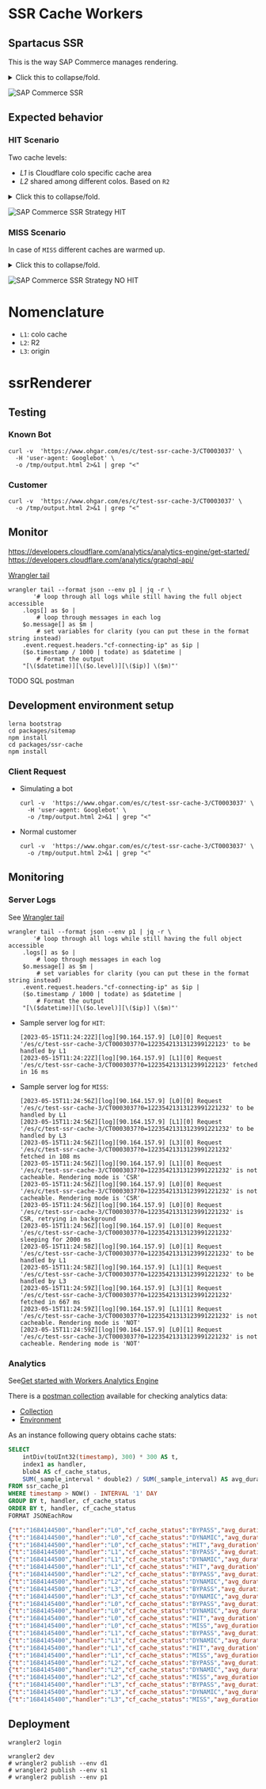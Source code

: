 # SSR Cache Workers

## Spartacus SSR

This is the way SAP Commerce manages rendering.

<details>
<summary>Click this to collapse/fold.</summary>

```
title SAP Commerce SSR

Browser->+Cloudflare: GET /es/men
Cloudflare->+js-app:  GET /es/men
js-app->+js-app-ssr:  render /es/men
js-app-ssr->Cloudflare: GET https://hostname.com/assets/translations/xxx.json
js-app-ssr->Cloudflare: ...
js-app-ssr->Cloudflare: GET https://pq-api.hostname.com/api/pages
js-app-ssr->Cloudflare: ...
alt SSR OK
    js-app-ssr-->>-js-app:  rendered HTML
    js-app-->>-Cloudflare:  rendered HTML
    Cloudflare->Cloudflare: cache for next calls in a given colo
    Cloudflare-->>-Browser: MISS
else CSR
    activate js-app-ssr
    js-app-ssr-->>-js-app:  index.html
    activate js-app
    js-app-->>-Cloudflare:  index.html
    activate Cloudflare
    Cloudflare-->>-Browser: BYPASS
end
```
</details>

![SAP Commerce SSR](./doc/img/SAP%20Commerce%20SSR.png "SAP Commerce SSR")

## Expected behavior
### HIT Scenario

Two cache levels:
- *L1* is Cloudflare colo specific cache area
- *L2* shared among different colos. Based on `R2`

<p>
<details>
<summary>Click this to collapse/fold.</summary>

```
title SAP Commerce SSR Strategy HIT

participant Browser
participant Cloudflare
participant R2
participant SAP Commerce Cloud v2


Browser->+Cloudflare: GET resource
alt colo HIT
    Cloudflare->Cloudflare: is cached
    Cloudflare-->>-Browser: SSR response
else R2
    Cloudflare->+Cloudflare: is NOT cached
    Cloudflare->+R2: GET resource
    alt R2 HIT
        R2->R2: is cached
        R2-->>-Cloudflare: SSR response
        Cloudflare-->>-Browser: SSR response
    else node.js HIT
        R2->+R2: is NOT cached
        R2-->>+Cloudflare: {empty}
        deactivate R2
        Cloudflare->+SAP Commerce Cloud v2:  GET resource
        SAP Commerce Cloud v2->SAP Commerce Cloud v2: is cached
        SAP Commerce Cloud v2-->>-Cloudflare: SSR response
        Cloudflare-->>-Browser: SSR response
    end
end
```
</details>

![SAP Commerce SSR Strategy HIT](doc/img/SAP%20Commerce%20SSR%20Strategy%20HIT.png "SAP Commerce SSR Strategy HIT")


### MISS Scenario

In case of `MISS` different caches are warmed up.

<details>
<summary>Click this to collapse/fold.</summary>

```
title SAP Commerce SSR Strategy NO HIT

participant Browser
participant Cloudflare
participant R2
participant SAP Commerce Cloud v2


Browser->+Cloudflare: GET resource
Cloudflare->Cloudflare: is NOT cached
Cloudflare->+R2: GET resource
R2->R2: is NOT cached
R2-->>-Cloudflare: {empty}

alt Real Customer BYPASS
    note over Cloudflare, SAP Commerce Cloud v2
        Real customers does NOT wait for SSR processing [timeout = 0]
    end note
    Cloudflare->+SAP Commerce Cloud v2:  GET resource [timeout =  0]
    SAP Commerce Cloud v2->SAP Commerce Cloud v2: is NOT cached
    SAP Commerce Cloud v2-->>Cloudflare: /index.html (CSR response)
    Cloudflare-->>Browser: /index.html (CSR response)
    SAP Commerce Cloud v2-->>-SAP Commerce Cloud v2: PUT in node.js cache
    
    loop while CSR response
        state over Cloudflare: lazy warmup
        
        Cloudflare->+Cloudflare: sleep nth millis
        Cloudflare->>+SAP Commerce Cloud v2: GET resource [timeout ~ 10]
        SAP Commerce Cloud v2->SAP Commerce Cloud v2: is cached
        SAP Commerce Cloud v2-->>-Cloudflare: SSR response
        Cloudflare-->>R2: PUT in shared cache
        Cloudflare-->>-Cloudflare: PUT in colo cache
        deactivate Cloudflare
    end
else Known Bot MISS
    note over Cloudflare, SAP Commerce Cloud v2
        Known Bots has a long timeout to enforce SSR as much as possible
    end note

    Cloudflare->+SAP Commerce Cloud v2: GET resource [timeout ~ 10]
    activate Cloudflare
    SAP Commerce Cloud v2->SAP Commerce Cloud v2: is NOT cached
    SAP Commerce Cloud v2-->>SAP Commerce Cloud v2: PUT in node.js cache
    SAP Commerce Cloud v2 -->>-Cloudflare:  /index.html (SSR response)
    Cloudflare-->>Browser: SSR response
    Cloudflare-->>R2: PUT in shared cache
    Cloudflare-->>-Cloudflare: PUT in colo cache
end
```
</details>

![SAP Commerce SSR Strategy NO HIT](doc/img/SAP%20Commerce%20SSR%20Strategy%20NO%20HIT.png "SAP Commerce SSR Strategy NO HIT")

# Nomenclature

* `L1`: colo cache
* `L2`: R2
* `L3`: origin

# ssrRenderer


## Testing

### Known Bot

```shell
curl -v  'https://www.ohgar.com/es/c/test-ssr-cache-3/CT0003037' \
  -H 'user-agent: Googlebot' \
  -o /tmp/output.html 2>&1 | grep "<"
```

### Customer

```shell
curl -v  'https://www.ohgar.com/es/c/test-ssr-cache-3/CT0003037' \
  -o /tmp/output.html 2>&1 | grep "<"
```

## Monitor

https://developers.cloudflare.com/analytics/analytics-engine/get-started/
https://developers.cloudflare.com/analytics/graphql-api/

[Wrangler tail](https://github.com/cloudflare/wrangler-legacy/issues/1368#issuecomment-640116634)

```shell
wrangler tail --format json --env p1 | jq -r \
       '# loop through all logs while still having the full object accessible
    .logs[] as $o |
        # loop through messages in each log
    $o.message[] as $m |
        # set variables for clarity (you can put these in the format string instead)
    .event.request.headers."cf-connecting-ip" as $ip |
    ($o.timestamp / 1000 | todate) as $datetime |
        # Format the output
    "[\($datetime)][\($o.level)][\($ip)] \($m)"'
```

TODO SQL postman 

## Development environment setup

```shell
lerna bootstrap
cd packages/sitemap
npm install
cd packages/ssr-cache
npm install
```



### Client Request

* Simulating a bot
    ```shell
    curl -v  'https://www.ohgar.com/es/c/test-ssr-cache-3/CT0003037' \
      -H 'user-agent: Googlebot' \
      -o /tmp/output.html 2>&1 | grep "<"
    ```
* Normal customer
    ```shell
    curl -v  'https://www.ohgar.com/es/c/test-ssr-cache-3/CT0003037' \
      -o /tmp/output.html 2>&1 | grep "<"
    ```

## Monitoring

### Server Logs

See [Wrangler tail](https://github.com/cloudflare/wrangler-legacy/issues/1368#issuecomment-640116634)

```shell
wrangler tail --format json --env p1 | jq -r \
       '# loop through all logs while still having the full object accessible
    .logs[] as $o |
        # loop through messages in each log
    $o.message[] as $m |
        # set variables for clarity (you can put these in the format string instead)
    .event.request.headers."cf-connecting-ip" as $ip |
    ($o.timestamp / 1000 | todate) as $datetime |
        # Format the output
    "[\($datetime)][\($o.level)][\($ip)] \($m)"'
```

* Sample server log for `HIT`:
    ```
    [2023-05-15T11:24:22Z][log][90.164.157.9] [L0][0] Request '/es/c/test-ssr-cache-3/CT0003037?0=1223542131312399122123' to be handled by L1
    [2023-05-15T11:24:22Z][log][90.164.157.9] [L1][0] Request '/es/c/test-ssr-cache-3/CT0003037?0=1223542131312399122123' fetched in 16 ms
    ```
* Sample server log for `MISS`:
    ```
    [2023-05-15T11:24:56Z][log][90.164.157.9] [L0][0] Request '/es/c/test-ssr-cache-3/CT0003037?0=12235421313123991221232' to be handled by L1
    [2023-05-15T11:24:56Z][log][90.164.157.9] [L1][0] Request '/es/c/test-ssr-cache-3/CT0003037?0=12235421313123991221232' to be handled by L3
    [2023-05-15T11:24:56Z][log][90.164.157.9] [L3][0] Request '/es/c/test-ssr-cache-3/CT0003037?0=12235421313123991221232' fetched in 108 ms
    [2023-05-15T11:24:56Z][log][90.164.157.9] [L1][0] Request '/es/c/test-ssr-cache-3/CT0003037?0=12235421313123991221232' is not cacheable. Rendering mode is 'CSR'
    [2023-05-15T11:24:56Z][log][90.164.157.9] [L0][0] Request '/es/c/test-ssr-cache-3/CT0003037?0=12235421313123991221232' is not cacheable. Rendering mode is 'CSR'
    [2023-05-15T11:24:56Z][log][90.164.157.9] [L0][0] Request '/es/c/test-ssr-cache-3/CT0003037?0=12235421313123991221232' is CSR, retrying in background
    [2023-05-15T11:24:56Z][log][90.164.157.9] [L0][0] Request '/es/c/test-ssr-cache-3/CT0003037?0=12235421313123991221232' sleeping for 2000 ms
    [2023-05-15T11:24:58Z][log][90.164.157.9] [L0][1] Request '/es/c/test-ssr-cache-3/CT0003037?0=12235421313123991221232' to be handled by L1
    [2023-05-15T11:24:58Z][log][90.164.157.9] [L1][1] Request '/es/c/test-ssr-cache-3/CT0003037?0=12235421313123991221232' to be handled by L3
    [2023-05-15T11:24:59Z][log][90.164.157.9] [L3][1] Request '/es/c/test-ssr-cache-3/CT0003037?0=12235421313123991221232' fetched in 667 ms
    [2023-05-15T11:24:59Z][log][90.164.157.9] [L1][1] Request '/es/c/test-ssr-cache-3/CT0003037?0=12235421313123991221232' is not cacheable. Rendering mode is 'NOT'
    [2023-05-15T11:24:59Z][log][90.164.157.9] [L0][1] Request '/es/c/test-ssr-cache-3/CT0003037?0=12235421313123991221232' is not cacheable. Rendering mode is 'NOT'
    ```

### Analytics

See[Get started with Workers Analytics Engine](https://developers.cloudflare.com/analytics/analytics-engine/get-started/)

There is a [postman collection](https://app.getpostman.com/join-team?invite_code=ce1ecca1b27270f0aa576081c399f5a8&target_code=395e344406fac33f2e686640139ce667) available for checking analytics data:

- [Collection](./collections/Ohgar.postman_collection.json)
- [Environment](./collections/p1.postman_environment.json)

As an instance following query obtains cache stats:

```sql
SELECT
    intDiv(toUInt32(timestamp), 300) * 300 AS t, 
    index1 as handler,    
    blob4 AS cf_cache_status,
    SUM(_sample_interval * double2) / SUM(_sample_interval) AS avg_duration
FROM ssr_cache_p1
WHERE timestamp > NOW() - INTERVAL '1' DAY
GROUP BY t, handler, cf_cache_status
ORDER BY t, handler, cf_cache_status
FORMAT JSONEachRow
```

```json lines
{"t":"1684144500","handler":"L0","cf_cache_status":"BYPASS","avg_duration":103}
{"t":"1684144500","handler":"L0","cf_cache_status":"DYNAMIC","avg_duration":555}
{"t":"1684144500","handler":"L0","cf_cache_status":"HIT","avg_duration":14}
{"t":"1684144500","handler":"L1","cf_cache_status":"BYPASS","avg_duration":103}
{"t":"1684144500","handler":"L1","cf_cache_status":"DYNAMIC","avg_duration":555}
{"t":"1684144500","handler":"L1","cf_cache_status":"HIT","avg_duration":14}
{"t":"1684144500","handler":"L2","cf_cache_status":"BYPASS","avg_duration":103}
{"t":"1684144500","handler":"L2","cf_cache_status":"DYNAMIC","avg_duration":555}
{"t":"1684144500","handler":"L3","cf_cache_status":"BYPASS","avg_duration":103}
{"t":"1684144500","handler":"L3","cf_cache_status":"DYNAMIC","avg_duration":555}
{"t":"1684145400","handler":"L0","cf_cache_status":"BYPASS","avg_duration":101.5}
{"t":"1684145400","handler":"L0","cf_cache_status":"DYNAMIC","avg_duration":685}
{"t":"1684145400","handler":"L0","cf_cache_status":"HIT","avg_duration":13.25}
{"t":"1684145400","handler":"L0","cf_cache_status":"MISS","avg_duration":115.75}
{"t":"1684145400","handler":"L1","cf_cache_status":"BYPASS","avg_duration":101.5}
{"t":"1684145400","handler":"L1","cf_cache_status":"DYNAMIC","avg_duration":685}
{"t":"1684145400","handler":"L1","cf_cache_status":"HIT","avg_duration":13.25}
{"t":"1684145400","handler":"L1","cf_cache_status":"MISS","avg_duration":115.75}
{"t":"1684145400","handler":"L2","cf_cache_status":"BYPASS","avg_duration":101.5}
{"t":"1684145400","handler":"L2","cf_cache_status":"DYNAMIC","avg_duration":685}
{"t":"1684145400","handler":"L2","cf_cache_status":"MISS","avg_duration":115.75}
{"t":"1684145400","handler":"L3","cf_cache_status":"BYPASS","avg_duration":101.5}
{"t":"1684145400","handler":"L3","cf_cache_status":"DYNAMIC","avg_duration":685}
{"t":"1684145400","handler":"L3","cf_cache_status":"MISS","avg_duration":115.75}
```

## Deployment

```shell
wrangler2 login

wrangler2 dev
# wrangler2 publish --env d1
# wrangler2 publish --env s1
# wrangler2 publish --env p1
```
